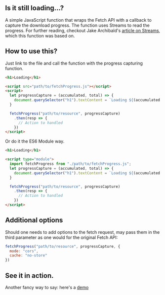 Is it still loading...?
---
A simple JavaScript function that wraps the Fetch API with a callback to capture the download progress.
The function uses Streams to read the progress. For further reading, checkout Jake Archibald's [article on Streams](https://jakearchibald.com/2016/streams-ftw/), which this function was based on.

How to use this?
---
Just link to the file and call the function with the progress capturing function.
```html
<h1>Loading</h1>

<script src="path/to/fetchProgress.js"></script>
<script>
  let progressCapture = (accumulated, total) => {
    document.querySelector("h1").textContent = `Loading ${(accumulated / total * 100).toFixed(0)}%`;
  }

  fetchProgress("path/to/resource", progressCapture)
    .then(resp => {
      // Action to handled
    })
</script>
```
Or do it the ES6 Module way.
```html
<h1>Loading</h1>

<script type="module">
  import fetchProgress from "./path/to/fetchProgress.js";
  let progressCapture = (accumulated, total) => {
    document.querySelector("h1").textContent = `Loading ${(accumulated / total * 100).toFixed(0)}%`;
  }

  fetchProgress("path/to/resource", progressCapture)
    .then(resp => {
      // Action to handled
    })
</script>
```

Additional options
---
Should one needs to add options to the fetch request, may pass them in the third parameter as one would for the original Fetch API:
```javascript
fetchProgress("path/to/resource", progressCapture, {
  mode: "cors",
  cache: "no-store"
})
```

See it in action.
---
Another fancy way to say: here's a [demo](https://iantomarcello.github.io/fetchProgress)
